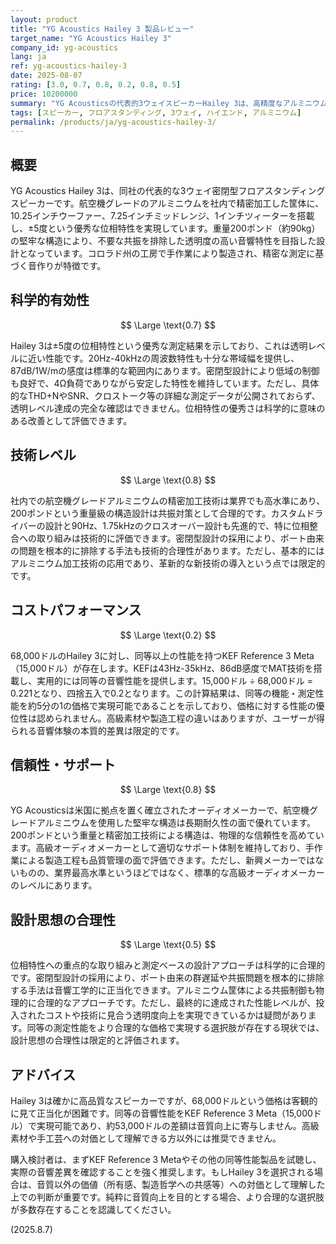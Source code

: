 ```yaml
---
layout: product
title: "YG Acoustics Hailey 3 製品レビュー"
target_name: "YG Acoustics Hailey 3"
company_id: yg-acoustics
lang: ja
ref: yg-acoustics-hailey-3
date: 2025-08-07
rating: [3.0, 0.7, 0.8, 0.2, 0.8, 0.5]
price: 10200000
summary: "YG Acousticsの代表的3ウェイスピーカーHailey 3は、高精度なアルミニウム加工技術と位相特性に優れるものの、68,000ドルという価格に対して同等性能をより安価に実現できる選択肢が存在する"
tags: [スピーカー, フロアスタンディング, 3ウェイ, ハイエンド, アルミニウム]
permalink: /products/ja/yg-acoustics-hailey-3/
---
```


## 概要

YG Acoustics Hailey 3は、同社の代表的な3ウェイ密閉型フロアスタンディングスピーカーです。航空機グレードのアルミニウムを社内で精密加工した筐体に、10.25インチウーファー、7.25インチミッドレンジ、1インチツィーターを搭載し、±5度という優秀な位相特性を実現しています。重量200ポンド（約90kg）の堅牢な構造により、不要な共振を排除した透明度の高い音響特性を目指した設計となっています。コロラド州の工房で手作業により製造され、精密な測定に基づく音作りが特徴です。

## 科学的有効性

$$ \Large \text{0.7} $$

Hailey 3は±5度の位相特性という優秀な測定結果を示しており、これは透明レベルに近い性能です。20Hz-40kHzの周波数特性も十分な帯域幅を提供し、87dB/1W/mの感度は標準的な範囲内にあります。密閉型設計により低域の制御も良好で、4Ω負荷でありながら安定した特性を維持しています。ただし、具体的なTHD+NやSNR、クロストーク等の詳細な測定データが公開されておらず、透明レベル達成の完全な確認はできません。位相特性の優秀さは科学的に意味のある改善として評価できます。

## 技術レベル

$$ \Large \text{0.8} $$

社内での航空機グレードアルミニウムの精密加工技術は業界でも高水準にあり、200ポンドという重量級の構造設計は共振対策として合理的です。カスタムドライバーの設計と90Hz、1.75kHzのクロスオーバー設計も先進的で、特に位相整合への取り組みは技術的に評価できます。密閉型設計の採用により、ポート由来の問題を根本的に排除する手法も技術的合理性があります。ただし、基本的にはアルミニウム加工技術の応用であり、革新的な新技術の導入という点では限定的です。

## コストパフォーマンス

$$ \Large \text{0.2} $$

68,000ドルのHailey 3に対し、同等以上の性能を持つKEF Reference 3 Meta（15,000ドル）が存在します。KEFは43Hz-35kHz、86dB感度でMAT技術を搭載し、実用的には同等の音響性能を提供します。15,000ドル ÷ 68,000ドル = 0.221となり、四捨五入で0.2となります。この計算結果は、同等の機能・測定性能を約5分の1の価格で実現可能であることを示しており、価格に対する性能の優位性は認められません。高級素材や製造工程の違いはありますが、ユーザーが得られる音響体験の本質的差異は限定的です。

## 信頼性・サポート

$$ \Large \text{0.8} $$

YG Acousticsは米国に拠点を置く確立されたオーディオメーカーで、航空機グレードアルミニウムを使用した堅牢な構造は長期耐久性の面で優れています。200ポンドという重量と精密加工技術による構造は、物理的な信頼性を高めています。高級オーディオメーカーとして適切なサポート体制を維持しており、手作業による製造工程も品質管理の面で評価できます。ただし、新興メーカーではないものの、業界最高水準というほどではなく、標準的な高級オーディオメーカーのレベルにあります。

## 設計思想の合理性

$$ \Large \text{0.5} $$

位相特性への重点的な取り組みと測定ベースの設計アプローチは科学的に合理的です。密閉型設計の採用により、ポート由来の群遅延や共振問題を根本的に排除する手法は音響工学的に正当化できます。アルミニウム筐体による共振制御も物理的に合理的なアプローチです。ただし、最終的に達成された性能レベルが、投入されたコストや技術に見合う透明度向上を実現できているかは疑問があります。同等の測定性能をより合理的な価格で実現する選択肢が存在する現状では、設計思想の合理性は限定的と評価されます。

## アドバイス

Hailey 3は確かに高品質なスピーカーですが、68,000ドルという価格は客観的に見て正当化が困難です。同等の音響性能をKEF Reference 3 Meta（15,000ドル）で実現可能であり、約53,000ドルの差額は音質向上に寄与しません。高級素材や手工芸への対価として理解できる方以外には推奨できません。

購入検討者は、まずKEF Reference 3 Metaやその他の同等性能製品を試聴し、実際の音響差異を確認することを強く推奨します。もしHailey 3を選択される場合は、音質以外の価値（所有感、製造哲学への共感等）への対価として理解した上での判断が重要です。純粋に音質向上を目的とする場合、より合理的な選択肢が多数存在することを認識してください。

(2025.8.7)
